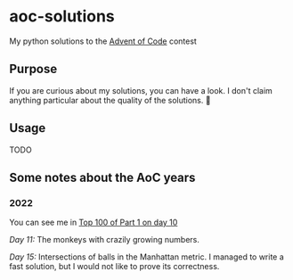 # aoc-solutions
My python solutions to the [Advent of Code](https://adventofcode.com) contest

## Purpose

If you are curious about my solutions, you can have a look.
I don't claim anything particular about the quality of the solutions. 🙂

## Usage

TODO

## Some notes about the AoC years

### 2022

You can see me in [Top 100 of Part 1 on day 10](https://adventofcode.com/2022/leaderboard/day/10)

_Day 11:_ The monkeys with crazily growing numbers.

_Day 15:_ Intersections of balls in the Manhattan metric. I managed to write a
fast solution, but I would not like to prove its correctness.
